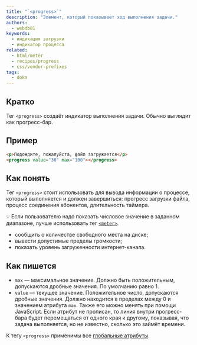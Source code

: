 ```yaml
---
title: "`<progress>`"
description: "Элемент, который показывает ход выполнения задачи."
authors:
  - webdb81
keywords:
  - индикация загрузки
  - индикатор процесса
related:
  - html/meter
  - recipes/progress
  - css/vendor-prefixes
tags:
  - doka
---
```


## Кратко

Тег `<progress>` создаёт индикатор выполнения задачи. Обычно выглядит как прогресс-бар.

## Пример

```html
<p>Подождите, пожалуйста, файл загружается</p>
<progress value="30" max="100"></progress>
```

## Как понять

Тег `<progress>` стоит использовать для вывода информации о процессе, который выполняется и должен завершиться: прогресс загрузки файла, процесс соединения абонентов, длительность таймера.

<aside>

💡 Если пользователю надо показать числовое значение в заданном диапазоне, лучше использовать тег [`<meter>`](/html/meter/).

</aside>

- сообщить о количестве свободного места на диске;
- вывести допустимые пределы громкости;
- показать уровень загруженности интернет-канала.

## Как пишется

- `max` — максимальное значение. Должно быть положительным, допускаются дробные значения. По умолчанию равно 1.
- `value` — текущее значение. Положительное число, допускаются дробные значения. Должно находится в пределах между 0 и значением атрибута `max`. Также его можно менять при помощи JavaScript. Если атрибут не прописан, то линия внутри прогресс-бара будет перемещаться от одного края к другому, показывая, что задача выполняется, но не известно, сколько это займёт времени.

К тегу `<progress>` применимы все [глобальные атрибуты](/html/global-attrs/).
